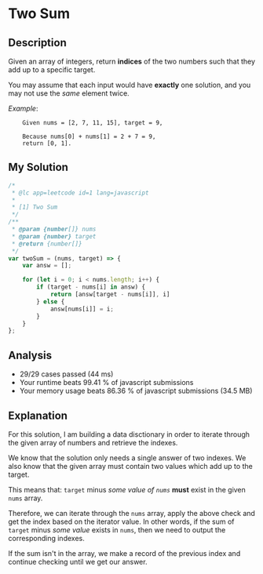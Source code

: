 # Two Sum

## Description

Given an array of integers, return **indices** of the two numbers such that they add up to a specific target.

You may assume that each input would have **exactly** one solution, and you may not use the _same_ element twice.

*Example*:
```
    Given nums = [2, 7, 11, 15], target = 9,

    Because nums[0] + nums[1] = 2 + 7 = 9,
    return [0, 1].
```
## My Solution

```javascript
/*
 * @lc app=leetcode id=1 lang=javascript
 *
 * [1] Two Sum
 */
/**
 * @param {number[]} nums
 * @param {number} target
 * @return {number[]}
 */
var twoSum = (nums, target) => {
    var answ = [];

    for (let i = 0; i < nums.length; i++) {
        if (target - nums[i] in answ) {
            return [answ[target - nums[i]], i]
        } else {
            answ[nums[i]] = i;
        }
    } 
};
```

## Analysis

* 29/29 cases passed (44 ms)
* Your runtime beats 99.41 % of javascript submissions
* Your memory usage beats 86.36 % of javascript submissions (34.5 MB)

## Explanation

For this solution, I am building a data disctionary in order to iterate through the given array of numbers and retrieve the indexes.

We know that the solution only needs a single answer of two indexes.
We also know that the given array must contain two values which add up to the target.

This means that:
    `target` minus _some value of `nums`_ **must** exist in the given `nums` array. 

Therefore, we can iterate through the `nums` array, apply the above check and get the index based on the iterator value. 
In other words, if the sum of `target` minus _some value_ exists in `nums`, then we need to output the corresponding indexes. 

If the sum isn't in the array, we make a record of the previous index and continue checking until we get our answer. 